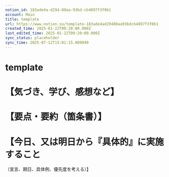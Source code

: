 ```yaml
---
notion_id: 183ade4a-d294-80aa-93bd-cb4897f3f0b1
account: Main
title: template
url: https://www.notion.so/template-183ade4ad29480aa93bdcb4897f3f0b1
created_time: 2025-01-22T00:20:00.000Z
last_edited_time: 2025-01-22T00:20:00.000Z
sync_status: placeholder
sync_time: 2025-07-12T15:01:15.009849
---
```

# template

# 【気づき、学び、感想など】
# 【要点・要約（箇条書）】
# 【今日、又は明日から『具体的』に実施すること
（宣言、期日、具体例、優先度を考える）】